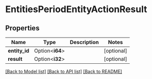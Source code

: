 # EntitiesPeriodEntityActionResult

## Properties

Name | Type | Description | Notes
------------ | ------------- | ------------- | -------------
**entity_id** | Option<**i64**> |  | [optional]
**result** | Option<**i32**> |  | [optional]

[[Back to Model list]](../README.md#documentation-for-models) [[Back to API list]](../README.md#documentation-for-api-endpoints) [[Back to README]](../README.md)


